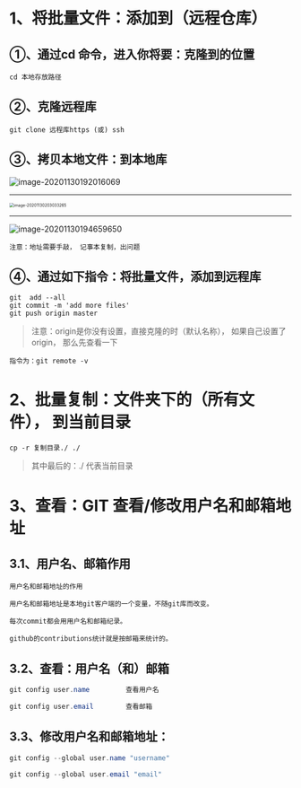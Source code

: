



# 1、将批量文件：添加到（远程仓库）

## ①、通过cd 命令，进入你将要：克隆到的位置

~~~
cd 本地存放路径
~~~



## ②、克隆远程库

~~~
git clone 远程库https (或) ssh
~~~



## ③、拷贝本地文件：到本地库

![image-20201130192016069](https://gitee.com/sheep-are-flying-in-the-sky/my-picture/raw/master/picture3/image-20201130192016069.png)

---

<img src="https://gitee.com/sheep-are-flying-in-the-sky/my-picture/raw/master/picture3/image-20201130203033265.png" alt="image-20201130203033265" style="zoom:50%;" />

---





![image-20201130194659650](https://gitee.com/sheep-are-flying-in-the-sky/my-picture/raw/master/picture3/image-20201130194659650.png)

~~~
注意：地址需要手敲， 记事本复制，出问题
~~~



## ④、通过如下指令：将批量文件，添加到远程库

~~~
git  add --all
git commit -m 'add more files'
git push origin master
~~~

> 注意：origin是你没有设置，直接克隆的时（默认名称）， 如果自己设置了origin， 那么先查看一下

~~~
指令为：git remote -v
~~~



# 2、批量复制：文件夹下的（所有文件）， 到当前目录

~~~
cp -r 复制目录./ ./
~~~

>其中最后的：./ 代表当前目录     





# 3、查看：GIT 查看/修改用户名和邮箱地址

## 3.1、用户名、邮箱作用

~~~
用户名和邮箱地址的作用

用户名和邮箱地址是本地git客户端的一个变量，不随git库而改变。

每次commit都会用用户名和邮箱纪录。

github的contributions统计就是按邮箱来统计的。
~~~

## 3.2、查看：用户名（和）邮箱

~~~java
git config user.name         查看用户名
  
git config user.email        查看邮箱
~~~



## 3.3、修改用户名和邮箱地址：

~~~java
git config --global user.name "username"

git config --global user.email "email"
~~~

